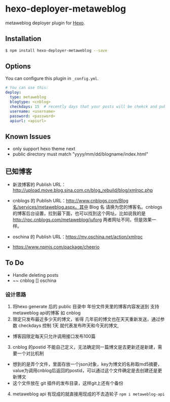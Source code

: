 # hexo-deployer-metaweblog

metaweblog deployer plugin for [Hexo](http://hexo.io/).

## Installation

``` bash
$ npm install hexo-deployer-metaweblog --save
```

## Options

You can configure this plugin in `_config.yml`.

``` yaml
# You can use this:
deploy:
  type: metaweblog
  blogtype: <cnblog>
  checkdays: 15  # recently days that your posts will be chekck and publish
  username: <username>
  password: <password>
  apiurl: <apiurl>
```

## Known Issues
- only support hexo theme next
- public directory must match "yyyy/mm/dd/blogname/index.html"

## 已知博客
 - 新浪博客的 Publish URL：http://upload.move.blog.sina.com.cn/blog_rebuild/blog/xmlrpc.php
- cnblogs 的 Publish URL：http://www.cnblogs.com/Blog名/services/metaweblog.aspx。其中 Blog 名 请换为您的博客名。cnblogs 的博客后台设置，拉到最下面，也可以找到这个网址。比如说我的是 http://rpc.cnblogs.com/metaweblog/juforg 两者网址不同，但是效果一样。
- oschina 的 Publish URL：https://my.oschina.net/action/xmlrpc

- https://www.npmjs.com/package/cheerio

## To Do

* Handle deleting posts
* ~~ cnblog
[] oschina


### 设计思路

1. 将hexo generate 后的 public 目录中 年份文件夹里的博客内容发送到 支持metaweblog api的博客 如 cnblog
2. 限定只发布最近多少天的博文，省得 几年前的博文也在天天重新发送，通过参数 checkdays 控制 1天 就代表发布昨天和今天的博文,
  - 博客园限定每天只允许调用接口发布100篇
3. cnblog 的postid  不能自己定义，无法确定同一篇博文是去更新还是新建，需要一个对比机制
  - 想到的是弄个文件，里面存放一个json对象，key为博文的名称取md5摘要，value为调用cnblog后返回的postid，可以通过这个文件确定是去创建还是更新博文
  - 这个文件放在 git 插件的发布目录，这样git上还有个备份
4. metaweblog api 有现成的就直接用现成的不去造轮子 `npm i metaweblog-api`
